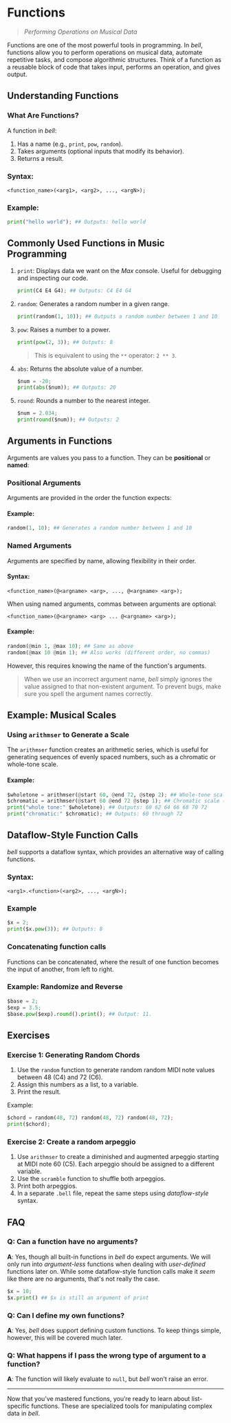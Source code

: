 # Functions

> _Performing Operations on Musical Data_

Functions are one of the most powerful tools in programming. In _bell_, functions allow you to perform operations on musical data, automate repetitive tasks, and compose algorithmic structures. Think of a function as a reusable block of code that takes input, performs an operation, and gives output.

## Understanding Functions

### What Are Functions?

A function in _bell_:

1. Has a name (e.g., `print`, `pow`, `random`).
2. Takes arguments (optional inputs that modify its behavior).
3. Returns a result.

### Syntax:

```
<function_name>(<arg1>, <arg2>, ..., <argN>);
```

### Example:

```py
print("hello world"); ## Outputs: hello world
```

## Commonly Used Functions in Music Programming

1. `print`: Displays data we want on the _Max_ console. Useful for debugging and inspecting our code.

   ```py
   print(C4 E4 G4); ## Outputs: C4 E4 G4
   ```

2. `random`: Generates a random number in a given range.

   ```py
   print(random(1, 10)); ## Outputs a random number between 1 and 10
   ```

3. `pow`: Raises a number to a power.

   ```py
   print(pow(2, 3)); ## Outputs: 8
   ```

   > This is equivalent to using the `**` operator: `2 ** 3`.

4. `abs`: Returns the absolute value of a number.

   ```py
   $num = -20;
   print(abs($num)); ## Outputs: 20
   ```

5. `round`: Rounds a number to the nearest integer.

   ```py
   $num = 2.034;
   print(round($num)); ## Outputs: 2
   ```

## Arguments in Functions

Arguments are values you pass to a function. They can be **positional** or **named**:

### Positional Arguments

Arguments are provided in the order the function expects:

#### Example:

```py
random(1, 10); ## Generates a random number between 1 and 10
```

### Named Arguments

Arguments are specified by name, allowing flexibility in their order.

#### Syntax:

```
<function_name>(@<argname> <arg>, ..., @<argname> <arg>);
```

When using named arguments, commas between arguments are optional:

```
<function_name>(@<argname> <arg> ... @<argname> <arg>);
```

#### Example:

```py
random(@min 1, @max 10); ## Same as above
random(@max 10 @min 1); ## Also works (different order, no commas)
```

However, this requires knowing the name of the function's arguments.

> When we use an incorrect argument name, _bell_ simply ignores the value assigned to that non-existent argument. To prevent bugs, make sure you spell the argument names correctly.

## Example: Musical Scales

### Using `arithmser` to Generate a Scale

The `arithmser` function creates an arithmetic series, which is useful for generating sequences of evenly spaced numbers, such as a chromatic or whole-tone scale.

#### Example:

```py
$wholetone = arithmser(@start 60, @end 72, @step 2); ## Whole-tone scale (MIDI)
$chromatic = arithmser(@start 60 @end 72 @step 1); ## Chromatic scale (MIDI)
print("whole tone:" $wholetone); ## Outputs: 60 62 64 66 68 70 72
print("chromatic:" $chromatic); ## Outputs: 60 through 72
```

## Dataflow-Style Function Calls

_bell_ supports a dataflow syntax, which provides an alternative way of calling functions.

### Syntax:

```
<arg1>.<function>(<arg2>, ..., <argN>);
```

### Example

```py
$x = 2;
print($x.pow(3)); ## Outputs: 8
```

### Concatenating function calls

Functions can be concatenated, where the result of one function becomes the input of another, from left to right.

### Example: Randomize and Reverse

```py
$base = 2;
$exp = 3.5;
$base.pow($exp).round().print(); ## Output: 11.
```

## Exercises

### Exercise 1: Generating Random Chords

1. Use the `random` function to generate random random MIDI note values between 48 (C4) and 72 (C6).
2. Assign this numbers as a list, to a variable.
3. Print the result.

Example:

```py
$chord = random(48, 72) random(48, 72) random(48, 72);
print($chord);
```

### Exercise 2: Create a random arpeggio

1. Use `arithmser` to create a diminished and augmented arpeggio starting at MIDI note 60 (C5). Each arpeggio should be assigned to a different variable.
2. Use the `scramble` function to shuffle both arpeggios.
3. Print both arpeggios.
4. In a separate `.bell` file, repeat the same steps using _dataflow-style_ syntax.

## FAQ

### Q: Can a function have no arguments?

**A**: Yes, though all built-in functions in _bell_ do expect arguments. We will only run into _argument-less_ functions when dealing with _user-defined_ functions later on. While some dataflow-style function calls make it _seem_ like there are no arguments, that's not really the case.

```py
$x = 10;
$x.print() ## $x is still an argument of print
```

### Q: Can I define my own functions?

**A**: Yes, _bell_ does support defining custom functions. To keep things simple, however, this will be covered much later.

### Q: What happens if I pass the wrong type of argument to a function?

**A**: The function will likely evaluate to `null`, but _bell_ won't raise an error.

---

Now that you’ve mastered functions, you’re ready to learn about list-specific functions. These are specialized tools for manipulating complex data in _bell_.
